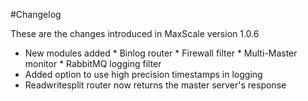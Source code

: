#Changelog

These are the changes introduced in MaxScale version 1.0.6

* New modules added
      * Binlog router
      * Firewall filter
      * Multi-Master monitor
      * RabbitMQ logging filter
* Added option to use high precision timestamps in logging
* Readwritesplit router now returns the master server's response
